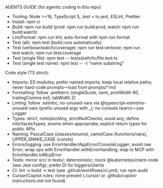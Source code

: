 AGENTS GUIDE (for agentic coding in this repo)

- Tooling: Node >=18, TypeScript 5, Jest + ts-jest, ESLint, Prettier
- Install: npm ci
- Build: npm run build (prod: npm run build:prod; watch: npm run build:watch)
- Lint/Format: npm run lint; auto-format with npm run format
- Test (all): npm test (build runs automatically)
- Test (verbose/watch/coverage): npm run test:verbose; npm run test:watch; npm run test:coverage
- Test (single file): npm test -- tests/path/to/file.test.ts
- Test (single test name): npm test -- -t "name substring"

Code style (TS strict):

- Imports: ES modules; prefer named imports; keep local relative paths; never hard-code prompts—load from prompts/\*.md
- Formatting: follow .prettierrc (singleQuote, semi, printWidth 80, trailingComma es5, tabWidth 2)
- Linting: follow .eslintrc; no-unused-vars via @typescript-eslint/no-unused-vars (prefix unused args with \_); no-console (warn)—use Logger
- Types: strict, noImplicitAny, strictNullChecks; avoid any; define interfaces/types; enums when appropriate; explicit return types for public APIs
- Naming: PascalCase (classes/enums), camelCase (functions/vars), UPPER_SNAKE_CASE (consts)
- Errors/logging: use ErrorHandler/AppError/ConsoleLogger; avoid raw Error; wrap ops with ErrorHandler.withErrorHandling; map to MCP with ErrorHandler.toMcpError
- Tests: mirror src/ in tests/; deterministic; mock @kubernetes/client-node (see Jest config); prefer DI for loggers/clients
- CI: lint → build → test (see .github/workflows/ci.yml); run npm audit
- Cursor/Copilot rules: none present (.cursor/ or .github/copilot-instructions.md not found)
